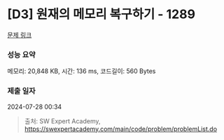 # [D3] 원재의 메모리 복구하기 - 1289 

[문제 링크](https://swexpertacademy.com/main/code/problem/problemDetail.do?contestProbId=AV19AcoKI9sCFAZN) 

### 성능 요약

메모리: 20,848 KB, 시간: 136 ms, 코드길이: 560 Bytes

### 제출 일자

2024-07-28 00:34



> 출처: SW Expert Academy, https://swexpertacademy.com/main/code/problem/problemList.do